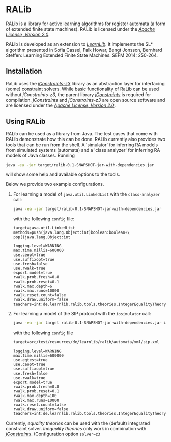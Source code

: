 RALib
=========================

RALib is a library for active learning algorithms for register automata
(a form of extended finite state machines). RALib is licensed under
the [*Apache License, Version 2.0*][4]. 

RALib is developed as an extension to [*LearnLib*][3]. It implements 
the SL* algorithm presented in 	Sofia Cassel, Falk Howar, Bengt Jonsson, 
Bernhard Steffen: Learning Extended Finite State Machines. SEFM 2014: 250-264.


Installation
-------------------------

RaLib uses the [*jConstraints-z3*][1] library as an abstraction layer for 
interfacing (some) constraint solvers. While basic functionality of 
RaLib can be used without *jConstraints-z3*, the parent library
[*jConstraints*][5] is required for compilation. 
*jConstraints* and *jConstraints-z3* are open source software and are
licensed under the [*Apache License, Version 2.0*][4]. 


Using RALib
-------------------------

RALib can be used as a library from Java. The test cases that come with RALib
demonstrate how this can be done. RALib currently also provides two tools
that can be run from the shell. A 'simulator' for inferring RA models from 
simulated systems (automata) and a 'class analyzer' for inferring RA models
of Java classes. Running
```sh
java -ea -jar target/ralib-0.1-SNAPSHOT-jar-with-dependencies.jar
```
will show some help and available options to the tools.

Below we provide two example configurations.

1. For learning a model of `java.util.LinkedList` with the `class-analyzer` call:

   ```sh
   java -ea -jar target/ralib-0.1-SNAPSHOT-jar-with-dependencies.jar  class-analyzer -f config
   ```
   with the following `config` file:
   ```
   target=java.util.LinkedList
   methods=push(java.lang.Object:int)boolean:boolean+\
   pop()java.lang.Object:int

   logging.level=WARNING
   max.time.millis=600000
   use.ceopt=true
   use.suffixopt=true
   use.fresh=false
   use.rwalk=true
   export.model=true
   rwalk.prob.fresh=0.8
   rwalk.prob.reset=0.1
   rwalk.max.depth=6
   rwalk.max.runs=10000
   rwalk.reset.count=false
   rwalk.draw.uniform=false
   teachers=int:de.learnlib.ralib.tools.theories.IntegerEqualityTheory
   ```

2. For learning a model of the SIP protocol with the `iosimulator` call:
   ```sh
   java -ea -jar target ralib-0.1-SNAPSHOT-jar-with-dependencies.jar iosimulator -f config
   ```
   with the following `config` file
   ```
   target=src/test/resources/de/learnlib/ralib/automata/xml/sip.xml
   
   logging.level=WARNING
   max.time.millis=600000
   use.eqtest=true
   use.ceopt=true
   use.suffixopt=true
   use.fresh=false
   use.rwalk=true
   export.model=true
   rwalk.prob.fresh=0.8
   rwalk.prob.reset=0.1
   rwalk.max.depth=100
   rwalk.max.runs=10000
   rwalk.reset.count=false
   rwalk.draw.uniform=false
   teachers=int:de.learnlib.ralib.tools.theories.IntegerEqualityTheory
   ```

Currently, *equality theories* can be used with the (default) integrated
constraint solver. *Inequality theories* only work in combination with 
[*jConstraints*][1]. (Configuration option ```solver=z3```


[1]: https://github.com/psycopaths/jconstraints-z3
[2]: https://github.com/Z3Prover/z3
[3]: http://www.learnlib.de
[4]: http://www.apache.org/licenses/LICENSE-2.0
[5]: https://github.com/psycopaths/jconstraints
